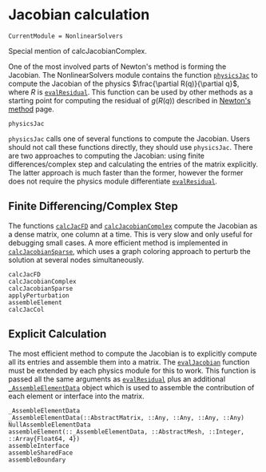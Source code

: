 # Jacobian calculation

```@meta
CurrentModule = NonlinearSolvers
```


Special mention of calcJacobianComplex.

One of the most involved parts of Newton's method is forming the Jacobian.
The NonlinearSolvers module contains the function [`physicsJac`](@ref) to
compute the Jacobian of the physics $\frac{\partial R(q)}{\partial q}$, where
$R$ is [`evalResidual`](@ref).  This function can be used by other methods
as a starting point for computing the residual of $g(R(q))$ described in
[ Newton's method](@ref) page.


```@docs
physicsJac
```

`physicsJac` calls one of several functions to compute the Jacobian.  Users
should not call these functions directly, they should use `physicsJac`.
There are two approaches to computing the Jacobian: using finite differences/complex step and calculating the entries of the matrix explicitly.
The latter approach is much faster than the former, however the former does
not require the physics module differentiate [`evalResidual`](@ref).

## Finite Differencing/Complex Step

The functions [`calcJacFD`](@ref) and [`calcJacobianComplex`](@ref) compute
the Jacobian as a dense matrix, one column at a time.  This is very slow
and only useful for debugging small cases.
A more efficient method is implemented in [`calcJacobianSparse`](@ref),
which uses a graph coloring approach to perturb the solution at several
nodes simultaneously. 

```@docs
calcJacFD
calcJacobianComplex
calcJacobianSparse
applyPerturbation
assembleElement
calcJacCol
```

## Explicit Calculation

The most efficient method to compute the Jacobian is to explicitly compute
all its entries and assemble them into a matrix.
The [`evalJacobian`](@ref) function must be extended by each physics module
for this to work.
This function is passed all the same arguments as [`evalResidual`](@ref) plus an additional [`_AssembleElementData`](@ref) object which is used to assemble
the contribution of each element or interface into the matrix.

```@docs
_AssembleElementData
_AssembleElementData(::AbstractMatrix, ::Any, ::Any, ::Any, ::Any)
NullAssembleElementData
assembleElement(::_AssembleElementData, ::AbstractMesh, ::Integer, ::Array{Float64, 4})
assembleInterface
assembleSharedFace
assembleBoundary
```
